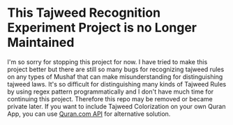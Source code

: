 # This Tajweed Recognition Experiment Project is no Longer Maintained
I'm so sorry for stopping this project for now. I have tried to make this project better but there are still so many bugs for recognizing tajweed rules on any types of Mushaf that can make misunderstanding for distinguishing tajweed laws. It's so difficult for distinguishing many kinds of Tajweed Rules by using regex pattern programmatically and I don't have much time for continuing this project. Therefore this repo may be removed or became private later. If you want to include Tajweed Colorization on your own Quran App, you can use <a href="https://api-docs.quran.com/docs/quran.com_versioned/4.0.0/quran-verses-uthmani-tajweed/" target="_blank" rel="noopener noreferrer">Quran.com API</a> for alternative solution.
